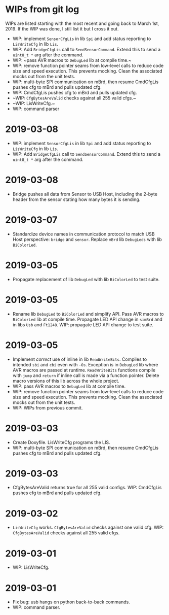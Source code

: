 # WIPs from git log
WIPs are listed starting with the most recent and going back to March 1st, 2019.
If the WIP was done, I still list it but I cross it out.

- WIP: implement `SensorCfgLis` in lib `Spi` and add status reporting to
  `LisWriteCfg` in lib `Lis`.
- WIP: Add `BridgeCfgLis` call to `SendSensorCommand`. Extend this to send a
  `uint8_t *` arg after the command.
- WIP: ~pass AVR macros to `DebugLed` lib at compile time.~
- WIP: remove function pointer seams from low-level calls to reduce code size
  and speed execution. This prevents mocking. Clean the associated mocks out
  from the unit tests.
- WIP: multi-byte SPI communication on mBrd, then resume CmdCfgLis pushes cfg to
  mBrd and pulls updated cfg.
- WIP: CmdCfgLis pushes cfg to mBrd and pulls updated cfg.
- ~WIP: `CfgBytesAreValid` checks against all 255 valid cfgs.~
- ~WIP: LisWriteCfg.~
- WIP: command parser

# 2019-03-08
- WIP: implement `SensorCfgLis` in lib `Spi` and add status reporting to
  `LisWriteCfg` in lib `Lis`.
- WIP: Add `BridgeCfgLis` call to `SendSensorCommand`. Extend this to send a
  `uint8_t *` arg after the command.

# 2019-03-08
- Bridge pushes all data from Sensor to USB Host, including the 2-byte header
  from the sensor stating how many bytes it is sending.

# 2019-03-07
- Standardize device names in communication protocol to match USB Host
  perspective: `bridge` and `sensor`. Replace `mBrd` lib `DebugLeds` with lib
  `BiColorLed`.

# 2019-03-05
- Propagate replacement of lib `DebugLed` with lib `BiColorLed` to test suite.

# 2019-03-05
- Rename lib `DebugLed` to `BiColorLed` and simplify API. Pass AVR macros to
  `BiColorLed` lib at compile time. Propagate LED API change in `simBrd` and in
  libs `Usb` and `Ft1248`. WIP: propagate LED API change to test suite.

# 2019-03-05
- Implement *correct* use of inline in lib `ReadWriteBits`. Compiles to intended
  `sbi` and `cbi` even with `-Os`. Exception is in `DebugLed` lib where AVR
  macros are passed at runtime. `ReadWriteBits` functions compile with `jump`
  and `return` if inline call is made via a function pointer. Delete macro
  versions of this lib across the whole project.
- WIP: pass AVR macros to `DebugLed` lib at compile time.
- WIP: remove function pointer seams from low-level calls to reduce code size
  and speed execution. This prevents mocking. Clean the associated mocks out
  from the unit tests.
- WIP: WIPs from previous commit.

# 2019-03-03
- Create Doxyfile. LisWriteCfg programs the LIS.
- WIP: multi-byte SPI communication on mBrd, then resume CmdCfgLis pushes cfg to
  mBrd and pulls updated cfg.

# 2019-03-03
- CfgBytesAreValid returns true for all 255 valid configs. WIP: CmdCfgLis pushes
  cfg to mBrd and pulls updated cfg.

# 2019-03-02
- `LisWriteCfg` works. `CfgBytesAreValid` checks against one valid cfg. WIP:
  `CfgBytesAreValid` checks against all 255 valid cfgs.

# 2019-03-01
- WIP: LisWriteCfg.

# 2019-03-01
- Fix bug: usb hangs on python back-to-back commands.
- WIP: command parser.
